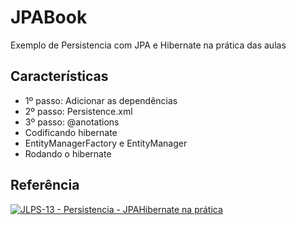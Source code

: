 # JPABook

Exemplo de Persistencia com JPA e Hibernate na prática das aulas

## Características

- 1º passo: Adicionar as dependências
- 2º passo: Persistence.xml
- 3º passo: @anotations
- Codificando hibernate
- EntityManagerFactory e EntityManager
- Rodando o hibernate

## Referência

[![JLPS-13 - Persistencia - JPAHibernate na prática](http://img.youtube.com/vi/9TSSCCNXLJw/0.jpg)](https://www.youtube.com/watch?v=9TSSCCNXLJw)